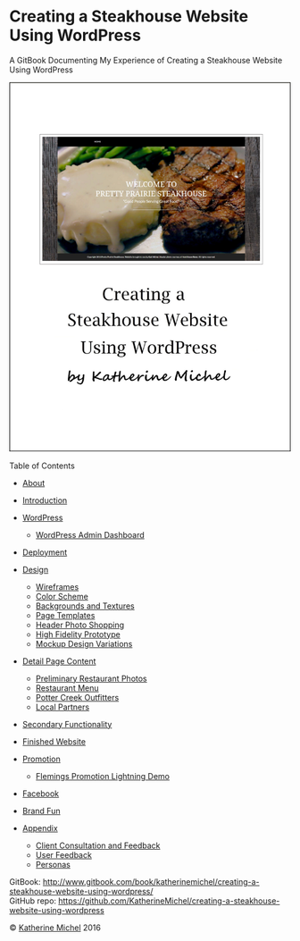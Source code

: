 # Creating a Steakhouse Website Using WordPress

A GitBook Documenting My Experience of Creating a Steakhouse Website Using WordPress

![](cover.jpg)

Table of Contents
* [About](README.md)
* [Introduction](introduction.md)
* [WordPress](wordpress/wordpress.md)
  * [WordPress Admin Dashboard](wordpress/wordpress-admin-dashboard.md)
* [Deployment](deployment.md)
* [Design](design/design.md)
  * [Wireframes](design/wireframes.md)
  * [Color Scheme](design/color-scheme.md)
  * [Backgrounds and Textures](design/backgrounds-and-textures.md)
  * [Page Templates](design/page-templates.md)
  * [Header Photo Shopping](design/header-photo-shopping.md)
  * [High Fidelity Prototype](design/high-fidelity-prototype.md)
  * [Mockup Design Variations](design/mockup-design-variations.md)
* [Detail Page Content](design/detail-page-content.md)
  * [Preliminary Restaurant Photos](appendix/preliminary-restaurant-photos.md)
  * [Restaurant Menu](restaurant-menu/restaurant-menu.md)
  * [Potter Creek Outfitters](potter-creek-outfitters/potter-creek-outfitters.md)
  * [Local Partners](local-partners/local-partners.md)
* [Secondary Functionality](design/secondary-functionality.md)
* [Finished Website](finished-website/finished-website.md)

* [Promotion](promotion/promotion.md)
  * [Flemings Promotion Lightning Demo](promotion/flemings-promotion-lightning-demo.md)
* [Facebook](appendix/facebook.md)
* [Brand Fun](appendix/brand-fun.md)
* [Appendix](appendix/appendix.md)
  * [Client Consultation and Feedback](client-and-users/client-consultation-and-feedback.md)
  * [User Feedback](client-and-users/user-feedback.md)
  * [Personas](appendix/personas.md) 
  
GitBook: http://www.gitbook.com/book/katherinemichel/creating-a-steakhouse-website-using-wordpress/
<br> 
GitHub repo: https://github.com/KatherineMichel/creating-a-steakhouse-website-using-wordpress

© [Katherine Michel](http://katherinemichel.github.io) 2016



